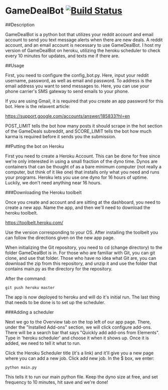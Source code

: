# GameDealBot [![Build Status](https://travis-ci.org/kckaiwei/GameDealBot.svg?branch=master)](https://travis-ci.org/kckaiwei/GameDealBot)

##Description

GameDealBot is a python bot that utilizes your reddit account and email account to send you text message alerts when there are new deals. A reddit account, and an email account is necessary to use GameDealBot. I host my version of GameDealBot on heroku, utilizing the heroku scheduler to check every 10 minutes for updates, and texts me if there are.

##Usage

First, you need to configure the config_bot.py. Here, input your reddit username, password, as well as email and password. To address is the email address you want to send messages to. Here, you can use your phone carrier's SMS gateway to send emails to your phone.

If you are using Gmail, it is required that you create an app password for this bot. Here is the relavent article:

https://support.google.com/accounts/answer/185833?hl=en

POST_LIMIT tells the bot how many posts it should scrape in the hot section of the GameDeals subreddit, and SCORE_LIMIT tells the bot how much karma is required before it sends you the submission.

##Putting the bot on Heroku

First you need to create a Heroku Account. This can be done for free since we're only interested in using a small fraction of the dyno time. Dynos are containers that can be thought of as a bare minimum computer (not really a computer, but think of it like one) that installs only what you need and runs your programs. Heroku lets you use one dyno for 16 hours of uptime. Luckily, we don't need anything near 16 hours.

###Downloading the Heroku toolbelt

Once you create and account and are sitting at the dashboard, you need to create a new app. Name the app, and then we'll need to download the heroku toolbelt.

https://toolbelt.heroku.com/

Use the version corresponding to your OS. After installing the toolbelt you can follow the directions given on the new app page. 

When initializing the Git repository, you need to cd (change directory) to the folder GameDealBot is in. For those who are familiar with Git, you can git clone, and use that folder. Those who have no idea what Git are, you can download the zip from this repository, and unzip it and use the folder that contains main.py as the directory for the repository.

After the command:

    git push heroku master

The app is now deployed to heroku and will do it's initial run. The last thing that needs to be done is to set up the scheduler.

###Adding a scheduler

Next we go to the Overview tab on the top left of our app page. There, under the "Installed Add-ons" section, we will click configure add-ons. There will be a search bar that says "Quickly add add-ons from Elements". Type in 'heroku scheduler' and choose it when it shows up. Once it is added, we need to tell it what to run.

Click the Heroku Scheduler title (it's a link) and it'll give you a new page where you can add a new job. Click add new job. In the $ box, we enter:

    python main.py
    
This tells it to run our main python file. Keep the dyno size at free, and set frequency to 10 minutes, hit save and we're done!
